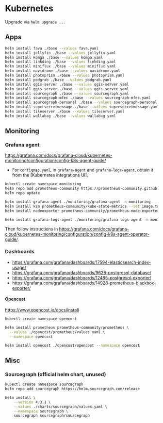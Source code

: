 # Kubernetes

Upgrade via `helm upgrade ...`

## Apps

```bash
helm install fava ./base --values fava.yaml
helm install jellyfin ./base --values jellyfin.yaml
helm install komga ./base --values komga.yaml
helm install linkding ./base --values linkding.yaml
helm install miniflux ./base --values miniflux.yaml
helm install navidrome ./base --values navidrome.yaml
helm install photoprism ./base --values photoprism.yaml
helm install podgrab ./base --values podgrab.yaml
helm install qgis-server ./base --values qgis-server.yaml
helm install qgis-server ./base --values qgis-server.yaml
helm install sourcegraph ./base --values sourcegraph.yaml
helm install sourcegraph-mfec ./base --values sourcegraph-mfec.yaml
helm install sourcegraph-personal ./base --values sourcegraph-personal.yaml
helm install supersecretmessage ./base --values supersecretmessage.yaml
helm install tileserver ./base --values tileserver.yaml
helm install wallabag ./base --values wallabag.yaml
```

## Monitoring

### Grafana agent

<https://grafana.com/docs/grafana-cloud/kubernetes-monitoring/configuration/config-k8s-agent-guide/>

- For `configmap.yaml`, in `grafana-agent` and `grafana-logs-agent`, obtain it from the [Kubernetes integrations UI].

```bash
kubectl create namespace monitoring
helm repo add prometheus-community https://prometheus-community.github.io/helm-charts
helm repo update

helm install grafana-agent ./monitoring/grafana-agent -n monitoring
helm install ksm prometheus-community/kube-state-metrics --set image.tag=v2.4.2 -n monitoring
helm install nodeexporter prometheus-community/prometheus-node-exporter -n monitoring

helm install grafana-logs-agent ./monitoring/grafana-logs-agent -n monitoring
```

<!-- ### Grafana agent operator

```bash
kubectl create namespace monitoring

helm repo add grafana https://grafana.github.io/helm-charts
helm repo update
helm install grafana-agent-operator grafana/grafana-agent-operator -n monitoring
``` -->

Then follow instructions in <https://grafana.com/docs/grafana-cloud/kubernetes-monitoring/configuration/config-k8s-agent-operator-guide/>.

### Dashboards

- <https://grafana.com/grafana/dashboards/17594-elasticsearch-index-usage/>
- <https://grafana.com/grafana/dashboards/9628-postgresql-database/>
- <https://grafana.com/grafana/dashboards/12485-postgresql-exporter/>
- <https://grafana.com/grafana/dashboards/14928-prometheus-blackbox-exporter/>

#### Opencost

<https://www.opencost.io/docs/install>

```bash
kubectl create namespace opencost

helm install prometheus prometheus-community/prometheus \
  --values ./opencost/prometheus/values.yaml \
  --namespace opencost

helm install opencost ./opencost/opencost --namespace opencost
```

## Misc

### Sourcegraph (official helm chart, unused)

```bash
kubectl create namespace sourcegraph
helm repo add sourcegraph https://helm.sourcegraph.com/release

helm install \
    --version 4.3.1 \
    --values ./charts/sourcegraph/values.yaml \
    --namespace sourcegraph \
    sourcegraph sourcegraph/sourcegraph
```
